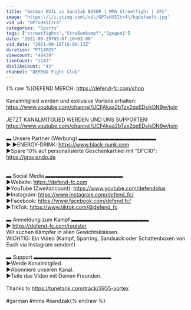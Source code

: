 ```yaml
---
title: "German EVIL vs Sandžak BOXER | MMA Streetfight | DFC"
image: "https:\/\/i.ytimg.com\/vi\/GP7sHX5Itr4\/hqdefault.jpg"
vid_id: "GP7sHX5Itr4"
categories: "Sports"
tags: ["streetfights","Straßenkampf","1gegen1"]
date: "2021-09-29T05:07:16+03:00"
vid_date: "2021-09-19T16:00:13Z"
duration: "PT14M2S"
viewcount: "48439"
likeCount: "2243"
dislikeCount: "43"
channel: "DEFEND Fight Club"
---
```

{% raw %}DEFEND MERCH: <a rel="nofollow" target="blank" href="https://defend-fc.com/shop">https://defend-fc.com/shop</a><br /><br />Kanalmitglied werden und exklusive Vorteile erhalten:<br /><a rel="nofollow" target="blank" href="https://www.youtube.com/channel/UCFAkaa2bTzx2qxEDsikDN9w/join">https://www.youtube.com/channel/UCFAkaa2bTzx2qxEDsikDN9w/join</a><br /><br />JETZT KANALMITGLIED WERDEN UND UNS SUPPORTEN: <br /><a rel="nofollow" target="blank" href="https://www.youtube.com/channel/UCFAkaa2bTzx2qxEDsikDN9w/join">https://www.youtube.com/channel/UCFAkaa2bTzx2qxEDsikDN9w/join</a><br /><br />▬ Unsere Partner (Werbung) ▬▬▬▬▬▬▬▬▬▬▬▬▬▬▬<br />► ►ENERGY-DRINK: <a rel="nofollow" target="blank" href="https://www.black-punk.com">https://www.black-punk.com</a><br />►Spare 10% auf personalisierte Geschenkartikel mit &quot;DFC10&quot;: <br /><a rel="nofollow" target="blank" href="https://graviando.de">https://graviando.de</a><br /><br /><br />▬ Social Media ▬▬▬▬▬▬▬▬▬▬▬▬▬▬▬<br />►Website: <a rel="nofollow" target="blank" href="https://defend-fc.com">https://defend-fc.com</a><br />►YouTube (Zweitaccount): <a rel="nofollow" target="blank" href="https://www.youtube.com/defendplus">https://www.youtube.com/defendplus</a><br />►Instagram: <a rel="nofollow" target="blank" href="https://www.instagram.com/defend_fc/">https://www.instagram.com/defend_fc/</a><br />►Facebook: <a rel="nofollow" target="blank" href="https://www.facebook.com/defend.fc/">https://www.facebook.com/defend.fc/</a><br />►TikTok: <a rel="nofollow" target="blank" href="https://www.tiktok.com/@defend_fc">https://www.tiktok.com/@defend_fc</a><br /><br />▬ Anmeldung zum Kampf ▬▬▬▬▬▬▬▬▬▬▬▬▬▬▬<br />► <a rel="nofollow" target="blank" href="https://defend-fc.com/register">https://defend-fc.com/register</a><br />Wir suchen Kämpfer in allen Gewichtsklassen.<br />WICHTIG: Ein Video  (Kampf, Sparring, Sandsack oder Schattenboxen von Euch via Instagram senden!)<br /><br />▬ Support ▬▬▬▬▬▬▬▬▬▬▬▬▬▬▬<br />►Werde Kanalmitglied.<br />►Abonniere unseren Kanal.<br />►Teile das Video mit Deinen Freunden.<br /><br />Thanks to <a rel="nofollow" target="blank" href="https://tunetank.com/track/3955-vortex">https://tunetank.com/track/3955-vortex</a><br /><br />#garman #mma #sandzak{% endraw %}
